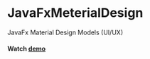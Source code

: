 # JavaFxMeterialDesign
JavaFx Material Design Models (UI/UX)

#### Watch <a href="https://youtu.be/go6uRr54gP4" target="_blank">demo</a>
